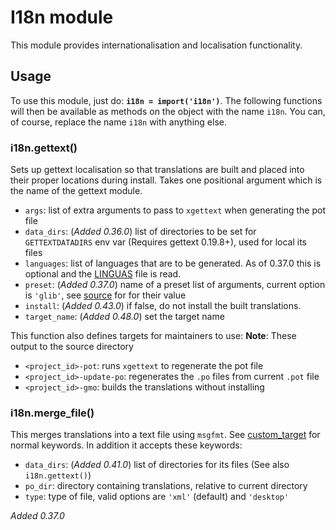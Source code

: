 # I18n module

This module provides internationalisation and localisation functionality.

## Usage

To use this module, just do: **`i18n = import('i18n')`**. The
following functions will then be available as methods on the object
with the name `i18n`. You can, of course, replace the name `i18n` with
anything else.

### i18n.gettext()

Sets up gettext localisation so that translations are built and placed
into their proper locations during install. Takes one positional
argument which is the name of the gettext module.

* `args`: list of extra arguments to pass to `xgettext` when
  generating the pot file
* `data_dirs`: (*Added 0.36.0*) list of directories to be set for
  `GETTEXTDATADIRS` env var (Requires gettext 0.19.8+), used for local
  its files
* `languages`: list of languages that are to be generated. As of
  0.37.0 this is optional and the
  [LINGUAS](https://www.gnu.org/software/gettext/manual/html_node/po_002fLINGUAS.html)
  file is read.
* `preset`: (*Added 0.37.0*) name of a preset list of arguments,
  current option is `'glib'`, see
  [source](https://github.com/mesonbuild/meson/blob/master/mesonbuild/modules/i18n.py)
  for for their value
* `install`: (*Added 0.43.0*) if false, do not install the built translations.
* `target_name`: (*Added 0.48.0*) set the target name

This function also defines targets for maintainers to use:
**Note**: These output to the source directory

* `<project_id>-pot`: runs `xgettext` to regenerate the pot file
* `<project_id>-update-po`: regenerates the `.po` files from current `.pot` file
* `<project_id>-gmo`: builds the translations without installing

### i18n.merge_file()

This merges translations into a text file using `msgfmt`. See
[custom_target](Reference-manual.md#custom_target)
for normal keywords. In addition it accepts these keywords:

* `data_dirs`: (*Added 0.41.0*) list of directories for its files (See
  also `i18n.gettext()`)
* `po_dir`: directory containing translations, relative to current directory
* `type`: type of file, valid options are `'xml'` (default) and `'desktop'`

*Added 0.37.0*
